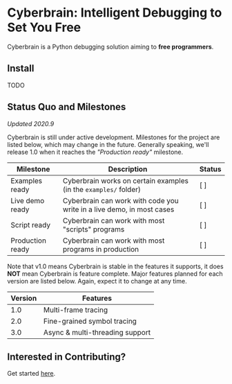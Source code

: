 # Cyberbrain: Intelligent Debugging to Set You Free

Cyberbrain is a Python debugging solution aiming to **free programmers**.

## Install

TODO

## Status Quo and Milestones

*Updated 2020.9*

Cyberbrain is still under active development. Milestones for the project are listed below, which may change in the future. Generally speaking, we'll release 1.0 when it reaches the *"Production ready"* milestone.

| Milestone        | Description                                                           | Status |
|------------------|-----------------------------------------------------------------------|--------|
| Examples ready   | Cyberbrain works on certain examples (in the `examples/` folder)      | [ ]    |
| Live demo ready  | Cyberbrain can work with code you write in a live demo, in most cases | [ ]    |
| Script ready     | Cyberbrain can work with most "scripts" programs                      | [ ]    |
| Production ready | Cyberbrain can work with most programs in production                  | [ ]    |

Note that v1.0 means Cyberbrain is stable in the features it supports, it does **NOT** mean Cyberbrain is feature complete. Major features planned for each version are listed below. Again, expect it to change at any time.

| Version | Features                        |
|---------|---------------------------------|
| 1.0     | Multi-frame tracing             |
| 2.0     | Fine-grained symbol tracing     |
| 3.0     | Async & multi-threading support |

## Interested in Contributing?
Get started [here](https://github.com/laike9m/cb-experimental/docs/Development.md).
